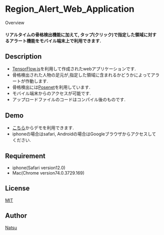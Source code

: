 Region_Alert_Web_Application
====

Overview
#### リアルタイムの骨格検出機能に加えて, タップ(クリック)で指定した領域に対するアラート機能をモバイル端末上で利用できます.
## Description
- [TensorFlow.js](https://www.tensorflow.org/js)を利用して作成されたwebアプリケーションです.
- 骨格検出された人物の足元が,指定した領域に含まれるかどうかによってアラートが作動します.
- 骨格検出には[Posenet](https://github.com/tensorflow/tfjs-models/tree/master/posenet)を利用しています.
- モバイル端末からのアクセスが可能です.
- アップロードファイルのコードはコンパイル後のものです.

## Demo
- [こちら](https://tuna0808.github.io/Region_Alert/camera.html)からデモを利用できます.
- iphoneの場合はsafari, Androidの場合はGoogleブラウザからアクセスしてください.

## Requirement
- iphone(Safari version12.0)
- Mac(Chrome version74.0.3729.169)

## License
[MIT](https://github.com/tuna0808/Region_Alert/blob/master/LICENSE)

## Author

[Natsu](https://github.com/tuna0808)
